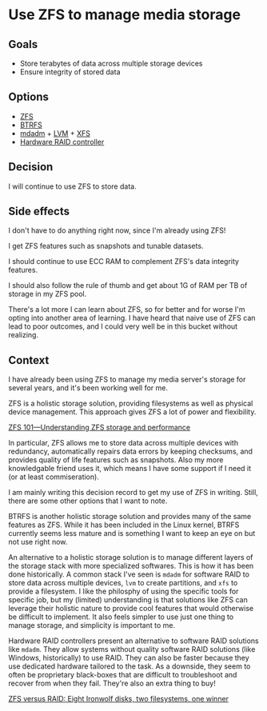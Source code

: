 # Use ZFS to manage media storage

## Goals

- Store terabytes of data across multiple storage devices
- Ensure integrity of stored data

## Options

- [ZFS](https://en.wikipedia.org/wiki/ZFS)
- [BTRFS](https://en.wikipedia.org/wiki/Btrfs)
- [mdadm](https://en.wikipedia.org/wiki/Mdadm) + [LVM](https://en.wikipedia.org/wiki/Logical_Volume_Manager_(Linux)) + [XFS](https://en.wikipedia.org/wiki/XFS)
- [Hardware RAID controller](https://en.wikipedia.org/wiki/RAID#Hardware-based) 

## Decision

I will continue to use ZFS to store data.

## Side effects

I don't have to do anything right now, since I'm already using ZFS!

I get ZFS features such as snapshots and tunable datasets.

I should continue to use ECC RAM to complement ZFS's data integrity features.

I should also follow the rule of thumb and get about 1G of RAM per TB of storage in my ZFS pool.

There's a lot more I can learn about ZFS,
so for better and for worse I'm opting into another area of learning.
I have heard that naive use of ZFS can lead to poor outcomes,
and I could very well be in this bucket without realizing.

## Context

I have already been using ZFS to manage my media server's storage for several years,
and it's been working well for me.

ZFS is a holistic storage solution, providing filesystems as well as physical device management.
This approach gives ZFS a lot of power and flexibility.

[ZFS 101—Understanding ZFS storage and performance](https://arstechnica.com/information-technology/2020/05/zfs-101-understanding-zfs-storage-and-performance/)

In particular, ZFS allows me to store data across multiple devices with redundancy,
automatically repairs data errors by keeping checksums,
and provides quality of life features such as snapshots.
Also my more knowledgable friend uses it,
which means I have some support if I need it (or at least commiseration).

I am mainly writing this decision record to get my use of ZFS in writing.
Still, there are some other options that I want to note.

BTRFS is another holistic storage solution and provides many of the same features as ZFS.
While it has been included in the Linux kernel, BTRFS currently seems less mature
and is something I want to keep an eye on but not use right now.

An alternative to a holistic storage solution is to manage different layers of the storage stack with more specialized softwares.
This is how it has been done historically.
A common stack I've seen is `mdadm` for software RAID to store data across multiple devices,
`lvm` to create partitions,
and `xfs` to provide a filesystem.
I like the philosphy of using the specific tools for specific job,
but my (limited) understanding is that solutions like ZFS can leverage their holistic nature to
provide cool features that would otherwise be difficult to implement.
It also feels simpler to use just one thing to manage storage, and simplicity is important to me.

Hardware RAID controllers present an alternative to software RAID solutions like `mdadm`.
They allow systems without quality software RAID solutions (like Windows, historically) to use RAID.
They can also be faster because they use dedicated hardware tailored to the task.
As a downside, they seem to often be proprietary black-boxes that are difficult to troubleshoot and recover from when they fail.
They're also an extra thing to buy!

[ZFS versus RAID: Eight Ironwolf disks, two filesystems, one winner ](https://arstechnica.com/gadgets/2020/05/zfs-versus-raid-eight-ironwolf-disks-two-filesystems-one-winner/)

